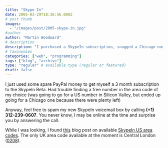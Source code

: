 ```yaml
---
title: "Skype In"
date: 2005-03-29T18:36:56.000Z
# post thumb
images:
  - "/images/post/2005-skype-in.jpg"
#author
author: "Martin Woodward"
# description
description: "I purchased a SkypeIn subscription, snagged a Chicago number, and invite you to call me at (+1) 312-239-0607—let's connect!"
# Taxonomies
categories: ["web", "programming"]
tags: ["blog", "archive"]
type: "regular" # available type (regular or featured)
draft: false
---
```

I just used some spare PayPal money to get myself a 3 month subscription to the SkypeIn Beta.  Had trouble finding a free number in the area code of my choice (was going to go for a US number in Silicon Valley, but ended up going for a Chicago one because there were plenty left)

Anyway, feel free to spam my new SkypeIn voicemail box by calling **(+1) 312-239-0607**.  You never know, I may be online at the time and surprise you by answering the call.

While I was looking, I found [this](http://www.bmannconsulting.com/node/1443) blog post on available [SkypeIn US area codes](http://www.bmannconsulting.com/node/1443).  The only UK area code available at the moment is Central London ([0208](http://www.streetmap.co.uk/newmap.srf?x=530000&y=179000&z=0&sv=530000,179000&st=OSGrid&lu=Y&tl=Approximate%20Location%20of%20Area%20Code%20020%208,%20London&ar=y&bi=~&mapp=newmap.srf&searchp=newsearch.srf)).